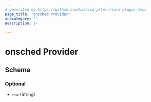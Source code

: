 ```yaml
---
# generated by https://github.com/hashicorp/terraform-plugin-docs
page_title: "onsched Provider"
subcategory: ""
description: |-
  
---
```


# onsched Provider





<!-- schema generated by tfplugindocs -->
## Schema

### Optional

- `env` (String)
